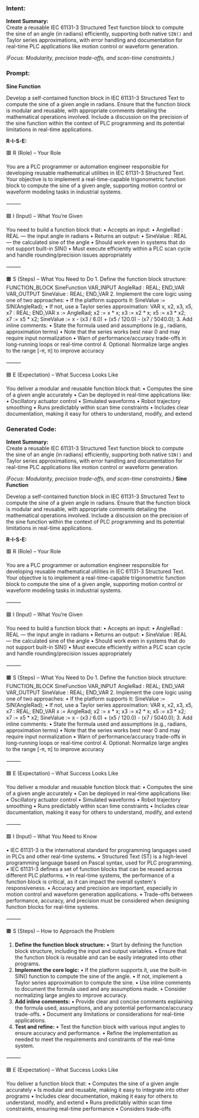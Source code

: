 ### Intent:
**Intent Summary:**  
Create a reusable IEC 61131-3 Structured Text function block to compute the sine of an angle (in radians) efficiently, supporting both native `SIN()` and Taylor series approximations, with error handling and documentation for real-time PLC applications like motion control or waveform generation.  

*(Focus: Modularity, precision trade-offs, and scan-time constraints.)*

### Prompt:
**Sine Function**

Develop a self-contained function block in IEC 61131-3 Structured Text to compute the sine of a given angle in radians. Ensure that the function block is modular and reusable, with appropriate comments detailing the mathematical operations involved. Include a discussion on the precision of the sine function within the context of PLC programming and its potential limitations in real-time applications.

**R-I-S-E:**

🟥 R (Role) – Your Role

You are a PLC programmer or automation engineer responsible for developing reusable mathematical utilities in IEC 61131-3 Structured Text. Your objective is to implement a real-time-capable trigonometric function block to compute the sine of a given angle, supporting motion control or waveform modeling tasks in industrial systems.

⸻

🟩 I (Input) – What You’re Given

You need to build a function block that:
	•	Accepts an input:
	•	AngleRad : REAL — the input angle in radians
	•	Returns an output:
	•	SineValue : REAL — the calculated sine of the angle
	•	Should work even in systems that do not support built-in SIN()
	•	Must execute efficiently within a PLC scan cycle and handle rounding/precision issues appropriately

⸻

🟧 S (Steps) – What You Need to Do
	1.	Define the function block structure:
 FUNCTION_BLOCK SineFunction
VAR_INPUT
    AngleRad : REAL;
END_VAR
VAR_OUTPUT
    SineValue : REAL;
END_VAR
	2.	Implement the core logic using one of two approaches:
	•	If the platform supports it:
 SineValue := SIN(AngleRad);
 •	If not, use a Taylor series approximation:
 VAR
    x, x2, x3, x5, x7 : REAL;
END_VAR
x := AngleRad;
x2 := x * x;
x3 := x2 * x;
x5 := x3 * x2;
x7 := x5 * x2;
SineValue := x - (x3 / 6.0) + (x5 / 120.0) - (x7 / 5040.0);
3.	Add inline comments:
	•	State the formula used and assumptions (e.g., radians, approximation terms)
	•	Note that the series works best near 0 and may require input normalization
	•	Warn of performance/accuracy trade-offs in long-running loops or real-time control
	4.	Optional: Normalize large angles to the range [-π, π] to improve accuracy

⸻

🟦 E (Expectation) – What Success Looks Like

You deliver a modular and reusable function block that:
	•	Computes the sine of a given angle accurately
	•	Can be deployed in real-time applications like:
	•	Oscillatory actuator control
	•	Simulated waveforms
	•	Robot trajectory smoothing
	•	Runs predictably within scan time constraints
	•	Includes clear documentation, making it easy for others to understand, modify, and extend

### Generated Code:
**Intent Summary:**  
Create a reusable IEC 61131-3 Structured Text function block to compute the sine of an angle (in radians) efficiently, supporting both native `SIN()` and Taylor series approximations, with error handling and documentation for real-time PLC applications like motion control or waveform generation.  

*(Focus: Modularity, precision trade-offs, and scan-time constraints.)*
**Sine Function**

Develop a self-contained function block in IEC 61131-3 Structured Text to compute the sine of a given angle in radians. Ensure that the function block is modular and reusable, with appropriate comments detailing the mathematical operations involved. Include a discussion on the precision of the sine function within the context of PLC programming and its potential limitations in real-time applications.

**R-I-S-E:**

🟥 R (Role) – Your Role

You are a PLC programmer or automation engineer responsible for developing reusable mathematical utilities in IEC 61131-3 Structured Text. Your objective is to implement a real-time-capable trigonometric function block to compute the sine of a given angle, supporting motion control or waveform modeling tasks in industrial systems.

⸻

🟩 I (Input) – What You’re Given

You need to build a function block that:
	•	Accepts an input:
	•	AngleRad : REAL — the input angle in radians
	•	Returns an output:
	•	SineValue : REAL — the calculated sine of the angle
	•	Should work even in systems that do not support built-in SIN()
	•	Must execute efficiently within a PLC scan cycle and handle rounding/precision issues appropriately

⸻

🟧 S (Steps) – What You Need to Do
	1.	Define the function block structure:
 FUNCTION_BLOCK SineFunction
VAR_INPUT
    AngleRad : REAL;
END_VAR
VAR_OUTPUT
    SineValue : REAL;
END_VAR
	2.	Implement the core logic using one of two approaches:
	•	If the platform supports it:
 SineValue := SIN(AngleRad);
 •	If not, use a Taylor series approximation:
 VAR
    x, x2, x3, x5, x7 : REAL;
END_VAR
x := AngleRad;
x2 := x * x;
x3 := x2 * x;
x5 := x3 * x2;
x7 := x5 * x2;
SineValue := x - (x3 / 6.0) + (x5 / 120.0) - (x7 / 5040.0);
3.	Add inline comments:
	•	State the formula used and assumptions (e.g., radians, approximation terms)
	•	Note that the series works best near 0 and may require input normalization
	•	Warn of performance/accuracy trade-offs in long-running loops or real-time control
	4.	Optional: Normalize large angles to the range [-π, π] to improve accuracy

⸻

🟦 E (Expectation) – What Success Looks Like

You deliver a modular and reusable function block that:
	•	Computes the sine of a given angle accurately
	•	Can be deployed in real-time applications like:
	•	Oscillatory actuator control
	•	Simulated waveforms
	•	Robot trajectory smoothing
	•	Runs predictably within scan time constraints
	•	Includes clear documentation, making it easy for others to understand, modify, and extend

⸻

🟩 I (Input) – What You Need to Know

•	IEC 61131-3 is the international standard for programming languages used in PLCs and other real-time systems.
•	Structured Text (ST) is a high-level programming language based on Pascal syntax, used for PLC programming.
•	IEC 61131-3 defines a set of function blocks that can be reused across different PLC platforms.
•	In real-time systems, the performance of a function block is critical, as it can impact the overall system's responsiveness.
•	Accuracy and precision are important, especially in motion control and waveform generation applications.
•	Trade-offs between performance, accuracy, and precision must be considered when designing function blocks for real-time systems.

⸻

🟧 S (Steps) – How to Approach the Problem

1.	**Define the function block structure:**
	•	Start by defining the function block structure, including the input and output variables.
	•	Ensure that the function block is reusable and can be easily integrated into other programs.
2.	**Implement the core logic:**
	•	If the platform supports it, use the built-in SIN() function to compute the sine of the angle.
	•	If not, implement a Taylor series approximation to compute the sine.
	•	Use inline comments to document the formula used and any assumptions made.
	•	Consider normalizing large angles to improve accuracy.
3.	**Add inline comments:**
	•	Provide clear and concise comments explaining the formula used, assumptions, and any potential performance/accuracy trade-offs.
	•	Document any limitations or considerations for real-time applications.
4.	**Test and refine:**
	•	Test the function block with various input angles to ensure accuracy and performance.
	•	Refine the implementation as needed to meet the requirements and constraints of the real-time system.

⸻

🟦 E (Expectation) – What Success Looks Like

You deliver a function block that:
	•	Computes the sine of a given angle accurately
	•	Is modular and reusable, making it easy to integrate into other programs
	•	Includes clear documentation, making it easy for others to understand, modify, and extend
	•	Runs predictably within scan time constraints, ensuring real-time performance
	•	Considers trade-offs
